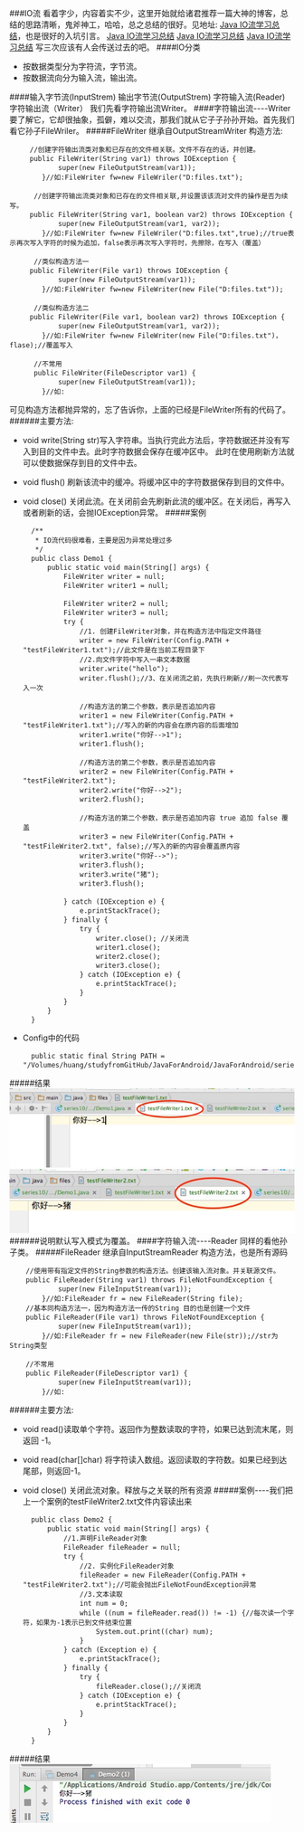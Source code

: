 ###IO流
看着字少，内容着实不少，这里开始就给诸君推荐一篇大神的博客，总结的思路清晰，鬼斧神工，哈哈，总之总结的很好。见地址:
[Java IO流学习总结](http://www.cnblogs.com/oubo/archive/2012/01/06/2394638.html)，也是很好的入坑引言。
[Java IO流学习总结](http://www.cnblogs.com/oubo/archive/2012/01/06/2394638.html)
[Java IO流学习总结](http://www.cnblogs.com/oubo/archive/2012/01/06/2394638.html)
[Java IO流学习总结](http://www.cnblogs.com/oubo/archive/2012/01/06/2394638.html)
写三次应该有人会传送过去的吧。
####IO分类
* 按数据类型分为字符流，字节流。
* 按数据流向分为输入流，输出流。

####输入字节流(InputStrem)     输出字节流(OutputStrem)     字符输入流(Reader)      字符输出流（Writer）
我们先看字符输出流Writer。
####字符输出流----Writer
要了解它，它却很抽象，孤僻，难以交流，那我们就从它子子孙孙开始。首先我们看它孙子FileWriler。
#####FileWriter 继承自OutputStreamWriter
构造方法:
        
         //创建字符输出流类对象和已存在的文件相关联。文件不存在的话，并创建。
         public FileWriter(String var1) throws IOException {
                super(new FileOutputStream(var1));
            }//如:FileWriter fw=new FileWriler("D:files.txt");
            
          //创建字符输出流类对象和已存在的文件相关联,并设置该该流对文件的操作是否为续写。
         public FileWriter(String var1, boolean var2) throws IOException {
                super(new FileOutputStream(var1, var2));
            }//如:FileWriter fw=new FileWriler("D:files.txt",true);//true表示再次写入字符的时候为追加，false表示再次写入字符时，先擦除，在写入（覆盖）
        
          //类似构造方法一
         public FileWriter(File var1) throws IOException {
                super(new FileOutputStream(var1));
            }//如:FileWriter fw=new FileWriter(new File("D:files.txt"));
        
          //类似构造方法二
         public FileWriter(File var1, boolean var2) throws IOException {
                super(new FileOutputStream(var1, var2));
            }//如:FileWriter fw=new FileWriter(new File("D:files.txt")，flase);//覆盖写入
        
          //不常用
          public FileWriter(FileDescriptor var1) {
                super(new FileOutputStream(var1));
            }//如:
可见构造方法都抛异常的，忘了告诉你，上面的已经是FileWriter所有的代码了。
######主要方法:
* void write(String str)写入字符串。当执行完此方法后，字符数据还并没有写入到目的文件中去。此时字符数据会保存在缓冲区中。
                         此时在使用刷新方法就可以使数据保存到目的文件中去。

* void flush() 刷新该流中的缓冲。将缓冲区中的字符数据保存到目的文件中。

* void close() 关闭此流。在关闭前会先刷新此流的缓冲区。在关闭后，再写入或者刷新的话，会抛IOException异常。
#####案例

        /**
         * IO流代码很难看，主要是因为异常处理过多
         */
        public class Demo1 {
            public static void main(String[] args) {
                FileWriter writer = null;
                FileWriter writer1 = null;
        
                FileWriter writer2 = null;
                FileWriter writer3 = null;
                try {
                    //1. 创建FileWriter对象，并在构造方法中指定文件路径
                    writer = new FileWriter(Config.PATH + "testFileWriter1.txt");//此文件是在当前工程目录下
                    //2.向文件字符中写入一串文本数据
                    writer.write("hello");
                    writer.flush();//3、在关闭流之前，先执行刷新//刷一次代表写入一次
        
                    //构造方法的第二个参数，表示是否追加内容
                    writer1 = new FileWriter(Config.PATH + "testFileWriter1.txt");//写入的新的内容会在原内容的后面增加
                    writer1.write("你好-->1");
                    writer1.flush();
        
                    //构造方法的第二个参数，表示是否追加内容
                    writer2 = new FileWriter(Config.PATH + "testFileWriter2.txt");
                    writer2.write("你好-->2");
                    writer2.flush();
        
                    //构造方法的第二个参数，表示是否追加内容 true 追加 false 覆盖
                    writer3 = new FileWriter(Config.PATH + "testFileWriter2.txt", false);//写入的新的内容会覆盖原内容
                    writer3.write("你好-->");
                    writer3.flush();
                    writer3.write("猪");
                    writer3.flush();
        
                } catch (IOException e) {
                    e.printStackTrace();
                } finally {
                    try {
                        writer.close(); //关闭流
                        writer1.close();
                        writer2.close();
                        writer3.close();
                    } catch (IOException e) {
                        e.printStackTrace();
                    }
                }
            }
        }
* Config中的代码

        public static final String PATH = "/Volumes/huang/studyfromGitHub/JavaForAndroid/JavaForAndroid/series10/src/main/java/files/";
#####结果
![](https://github.com/mar-sir/JavaForAndroid/blob/master/JavaForAndroid/series10/src/main/java/images/step1.png?raw=true)
![](https://github.com/mar-sir/JavaForAndroid/blob/master/JavaForAndroid/series10/src/main/java/images/step2.png?raw=true)
######说明默认写入模式为覆盖。
####字符输入流----Reader
同样的看他孙子类。
#####FileReader 继承自InputStreamReader
构造方法，也是所有源码

        //使用带有指定文件的String参数的构造方法。创建该输入流对象。并关联源文件。
        public FileReader(String var1) throws FileNotFoundException {
                super(new FileInputStream(var1));
            }//如:FileReader fr = new FileReader(String file);
        //基本同构造方法一，因为构造方法一传的String 目的也是创建一个文件
        public FileReader(File var1) throws FileNotFoundException {
                super(new FileInputStream(var1));
            }//如:FileReader fr = new FileReader(new File(str));//str为String类型
        
        //不常用
        public FileReader(FileDescriptor var1) {
                super(new FileInputStream(var1));
            }//如:
######主要方法:
* void read()读取单个字符。返回作为整数读取的字符，如果已达到流末尾，则返回 -1。

* void read(char[]char) 将字符读入数组。返回读取的字符数。如果已经到达尾部，则返回-1。

* void close() 关闭此流对象。释放与之关联的所有资源
#####案例----我们把上一个案例的testFileWriter2.txt文件内容读出来

        public class Demo2 {
            public static void main(String[] args) {
                //1.声明FileReader对象
                FileReader fileReader = null;
                try {
                    //2. 实例化FileReader对象
                    fileReader = new FileReader(Config.PATH + "testFileWriter2.txt");//可能会抛出FileNotFoundException异常
                    //3.文本读取
                    int num = 0;
                    while ((num = fileReader.read()) != -1) {//每次读一个字符，如果为-1表示已到文件结束位置
                        System.out.print((char) num);
                    }
                } catch (Exception e) {
                    e.printStackTrace();
                } finally {
                    try {
                        fileReader.close();//关闭流
                    } catch (IOException e) {
                        e.printStackTrace();
                    }
                }
            }
        }
#####结果
![](https://github.com/mar-sir/JavaForAndroid/blob/master/JavaForAndroid/series10/src/main/java/images/step3.png?raw=true)
